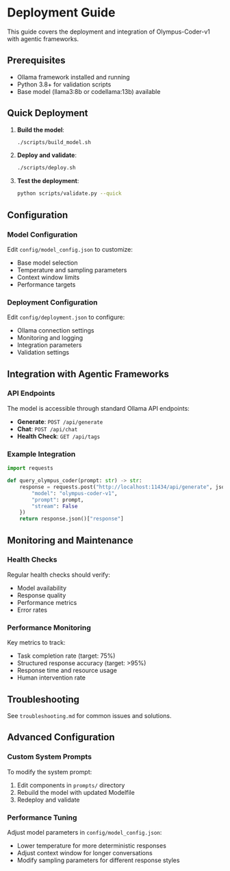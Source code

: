 # Deployment Guide

This guide covers the deployment and integration of Olympus-Coder-v1 with agentic frameworks.

## Prerequisites

- Ollama framework installed and running
- Python 3.8+ for validation scripts
- Base model (llama3:8b or codellama:13b) available

## Quick Deployment

1. **Build the model**:
   ```bash
   ./scripts/build_model.sh
   ```

2. **Deploy and validate**:
   ```bash
   ./scripts/deploy.sh
   ```

3. **Test the deployment**:
   ```bash
   python scripts/validate.py --quick
   ```

## Configuration

### Model Configuration

Edit `config/model_config.json` to customize:
- Base model selection
- Temperature and sampling parameters
- Context window limits
- Performance targets

### Deployment Configuration

Edit `config/deployment.json` to configure:
- Ollama connection settings
- Monitoring and logging
- Integration parameters
- Validation settings

## Integration with Agentic Frameworks

### API Endpoints

The model is accessible through standard Ollama API endpoints:

- **Generate**: `POST /api/generate`
- **Chat**: `POST /api/chat`
- **Health Check**: `GET /api/tags`

### Example Integration

```python
import requests

def query_olympus_coder(prompt: str) -> str:
    response = requests.post("http://localhost:11434/api/generate", json={
        "model": "olympus-coder-v1",
        "prompt": prompt,
        "stream": False
    })
    return response.json()["response"]
```

## Monitoring and Maintenance

### Health Checks

Regular health checks should verify:
- Model availability
- Response quality
- Performance metrics
- Error rates

### Performance Monitoring

Key metrics to track:
- Task completion rate (target: 75%)
- Structured response accuracy (target: >95%)
- Response time and resource usage
- Human intervention rate

## Troubleshooting

See `troubleshooting.md` for common issues and solutions.

## Advanced Configuration

### Custom System Prompts

To modify the system prompt:
1. Edit components in `prompts/` directory
2. Rebuild the model with updated Modelfile
3. Redeploy and validate

### Performance Tuning

Adjust model parameters in `config/model_config.json`:
- Lower temperature for more deterministic responses
- Adjust context window for longer conversations
- Modify sampling parameters for different response styles